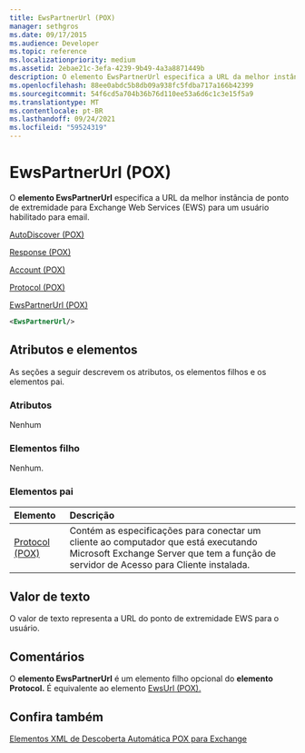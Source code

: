 ```yaml
---
title: EwsPartnerUrl (POX)
manager: sethgros
ms.date: 09/17/2015
ms.audience: Developer
ms.topic: reference
ms.localizationpriority: medium
ms.assetid: 2ebae21c-3efa-4239-9b49-4a3a8871449b
description: O elemento EwsPartnerUrl especifica a URL da melhor instância de ponto de extremidade para Exchange Web Services (EWS) para um usuário habilitado para email.
ms.openlocfilehash: 88ee0abdc5b8db09a938fc5fdba717a166b42399
ms.sourcegitcommit: 54f6cd5a704b36b76d110ee53a6d6c1c3e15f5a9
ms.translationtype: MT
ms.contentlocale: pt-BR
ms.lasthandoff: 09/24/2021
ms.locfileid: "59524319"
---
```

# <a name="ewspartnerurl-pox"></a>EwsPartnerUrl (POX)

O **elemento EwsPartnerUrl** especifica a URL da melhor instância de ponto de extremidade para Exchange Web Services (EWS) para um usuário habilitado para email. 
  
[AutoDiscover (POX)](autodiscover-pox.md)
  
[Response (POX)](response-pox.md)
  
[Account (POX)](account-pox.md)
  
[Protocol (POX)](protocol-pox.md)
  
[EwsPartnerUrl (POX)](ewspartnerurl-pox.md)
  
```XML
<EwsPartnerUrl/>
```

## <a name="attributes-and-elements"></a>Atributos e elementos

As seções a seguir descrevem os atributos, os elementos filhos e os elementos pai.
  
### <a name="attributes"></a>Atributos

Nenhum
  
### <a name="child-elements"></a>Elementos filho

Nenhum.
  
### <a name="parent-elements"></a>Elementos pai

|**Elemento**|**Descrição**|
|:-----|:-----|
|[Protocol (POX)](protocol-pox.md) <br/> |Contém as especificações para conectar um cliente ao computador que está executando Microsoft Exchange Server que tem a função de servidor de Acesso para Cliente instalada.  <br/> |
   
## <a name="text-value"></a>Valor de texto

O valor de texto representa a URL do ponto de extremidade EWS para o usuário.
  
## <a name="remarks"></a>Comentários

O **elemento EwsPartnerUrl** é um elemento filho opcional do **elemento Protocol.** É equivalente ao elemento [EwsUrl (POX).](ewsurl-pox.md) 
  
## <a name="see-also"></a>Confira também



[Elementos XML de Descoberta Automática POX para Exchange](pox-autodiscover-xml-elements-for-exchange.md)


